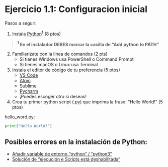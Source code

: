 # Ejercicio 1.1: Configuracion inicial

Pasos a seguir:

1. Instala [Python](https://www.wikihow.com/Start-Programming-in-Python)**$^1$** (8 ptos)
> **$^1$ En el instalador DEBES marcar la casilla de "Add python to PATH"**
2. Familiarizate con la linea de comandos (2 pts)
    - Si tienes Windows usa PowerShell o Command Prompt
    - Si tienes macOS o Linux usa Terminal
3. Instala el editor de código de tu preferencia (5 ptos)
    - [VS Code](https://code.visualstudio.com/)
    - [Atom](https://atom.io/)
    - [Sublime](https://www.sublimetext.com/)
    - [Pycharm](https://www.jetbrains.com/es-es/pycharm-edu/)
    - ¡Puedes escoger otro si deseas!
4. Crea tu primer python script (.py) que imprima la frase: "Hello World!" (5 ptos)

hello_word.py:

```python
print("Hello World!")
```

## Posibles errores en la instalación de Python:

- [Añadir variable de entorno “python” / “python3”](https://geek-university.com/python/add-python-to-the-windows-path/)
- [Solución de “ejecución e Scripts está deshabilitada”](https://www.cdmon.com/es/blog/la-ejecucion-de-scripts-esta-deshabilitada-en-este-sistema-te-contamos-como-actuar)
